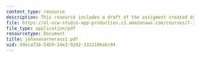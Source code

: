 ```yaml
---
content_type: resource
description: This reaource includes a draft of the assigment created by the student.
file: https://ol-ocw-studio-app-production.s3.amazonaws.com/courses/7-349-biological-computing-at-the-crossroads-of-engineering-and-science-spring-2005/ddeca73b54b914e392823322106abc94_johanavarnerass1.pdf
file_type: application/pdf
resourcetype: Document
title: johanavarnerass1.pdf
uid: ddeca73b-54b9-14e3-9282-3322106abc94
---
```


